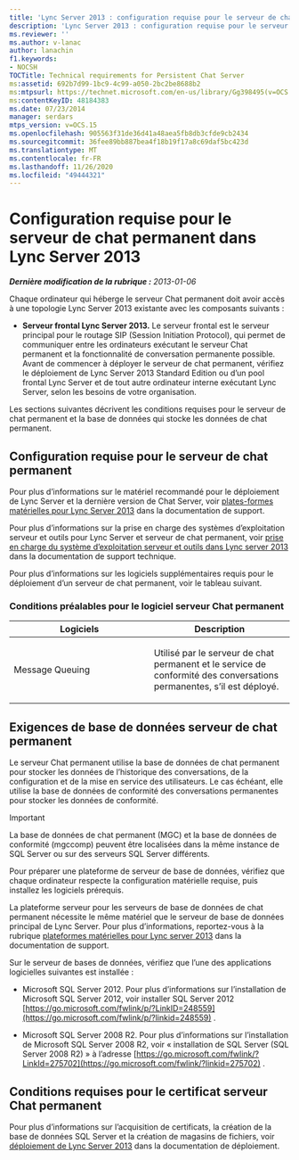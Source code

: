 ```yaml
---
title: 'Lync Server 2013 : configuration requise pour le serveur de chat permanent'
description: 'Lync Server 2013 : configuration requise pour le serveur de chat permanent.'
ms.reviewer: ''
ms.author: v-lanac
author: lanachin
f1.keywords:
- NOCSH
TOCTitle: Technical requirements for Persistent Chat Server
ms:assetid: 692b7d99-1bc9-4c99-a050-2bc2be8688b2
ms:mtpsurl: https://technet.microsoft.com/en-us/library/Gg398495(v=OCS.15)
ms:contentKeyID: 48184383
ms.date: 07/23/2014
manager: serdars
mtps_version: v=OCS.15
ms.openlocfilehash: 905563f31de36d41a48aea5fb8db3cfde9cb2434
ms.sourcegitcommit: 36fee89bb887bea4f18b19f17a8c69daf5bc423d
ms.translationtype: MT
ms.contentlocale: fr-FR
ms.lasthandoff: 11/26/2020
ms.locfileid: "49444321"
---
```

# <a name="technical-requirements-for-persistent-chat-server-in-lync-server-2013"></a>Configuration requise pour le serveur de chat permanent dans Lync Server 2013

<div data-xmlns="http://www.w3.org/1999/xhtml">

<div class="topic" data-xmlns="http://www.w3.org/1999/xhtml" data-msxsl="urn:schemas-microsoft-com:xslt" data-cs="https://msdn.microsoft.com/">

<div data-asp="https://msdn2.microsoft.com/asp">



</div>

<div id="mainSection">

<div id="mainBody">

<span> </span>

_**Dernière modification de la rubrique :** 2013-01-06_

Chaque ordinateur qui héberge le serveur Chat permanent doit avoir accès à une topologie Lync Server 2013 existante avec les composants suivants :

  - **Serveur frontal Lync Server 2013.** Le serveur frontal est le serveur principal pour le routage SIP (Session Initiation Protocol), qui permet de communiquer entre les ordinateurs exécutant le serveur Chat permanent et la fonctionnalité de conversation permanente possible. Avant de commencer à déployer le serveur de chat permanent, vérifiez le déploiement de Lync Server 2013 Standard Edition ou d’un pool frontal Lync Server et de tout autre ordinateur interne exécutant Lync Server, selon les besoins de votre organisation.

Les sections suivantes décrivent les conditions requises pour le serveur de chat permanent et la base de données qui stocke les données de chat permanent.

<div>

## <a name="persistent-chat-server-requirements"></a>Configuration requise pour le serveur de chat permanent

Pour plus d’informations sur le matériel recommandé pour le déploiement de Lync Server et la dernière version de Chat Server, voir [plates-formes matérielles pour Lync Server 2013](lync-server-2013-server-hardware-platforms.md) dans la documentation de support.

Pour plus d’informations sur la prise en charge des systèmes d’exploitation serveur et outils pour Lync Server et serveur de chat permanent, voir [prise en charge du système d’exploitation serveur et outils dans Lync server 2013](lync-server-2013-server-and-tools-operating-system-support.md) dans la documentation de support technique.

Pour plus d’informations sur les logiciels supplémentaires requis pour le déploiement d’un serveur de chat permanent, voir le tableau suivant.

### <a name="persistent-chat-server-software-prerequisites"></a>Conditions préalables pour le logiciel serveur Chat permanent

<table>
<colgroup>
<col style="width: 50%" />
<col style="width: 50%" />
</colgroup>
<thead>
<tr class="header">
<th>Logiciels</th>
<th>Description</th>
</tr>
</thead>
<tbody>
<tr class="odd">
<td><p>Message Queuing</p></td>
<td><p>Utilisé par le serveur de chat permanent et le service de conformité des conversations permanentes, s’il est déployé.</p></td>
</tr>
</tbody>
</table>


</div>

<div>

## <a name="persistent-chat-server-database-requirements"></a>Exigences de base de données serveur de chat permanent

Le serveur Chat permanent utilise la base de données de chat permanent pour stocker les données de l’historique des conversations, de la configuration et de la mise en service des utilisateurs. Le cas échéant, elle utilise la base de données de conformité des conversations permanentes pour stocker les données de conformité.

<div>


> [!IMPORTANT]  
> La base de données de chat permanent (MGC) et la base de données de conformité (mgccomp) peuvent être localisées dans la même instance de SQL Server ou sur des serveurs SQL Server différents.



</div>

Pour préparer une plateforme de serveur de base de données, vérifiez que chaque ordinateur respecte la configuration matérielle requise, puis installez les logiciels prérequis.

La plateforme serveur pour les serveurs de base de données de chat permanent nécessite le même matériel que le serveur de base de données principal de Lync Server. Pour plus d’informations, reportez-vous à la rubrique [plateformes matérielles pour Lync server 2013](lync-server-2013-server-hardware-platforms.md) dans la documentation de support.

Sur le serveur de bases de données, vérifiez que l’une des applications logicielles suivantes est installée :

  - Microsoft SQL Server 2012. Pour plus d’informations sur l’installation de Microsoft SQL Server 2012, voir installer SQL Server 2012 [https://go.microsoft.com/fwlink/p/?LinkID=248559](https://go.microsoft.com/fwlink/p/?linkid=248559) .

  - Microsoft SQL Server 2008 R2. Pour plus d’informations sur l’installation de Microsoft SQL Server 2008 R2, voir « installation de SQL Server (SQL Server 2008 R2) » à l’adresse [https://go.microsoft.com/fwlink/?LinkId=275702](https://go.microsoft.com/fwlink/?linkid=275702) .

</div>

<div>

## <a name="persistent-chat-server-certificate-requirements"></a>Conditions requises pour le certificat serveur Chat permanent

Pour plus d’informations sur l’acquisition de certificats, la création de la base de données SQL Server et la création de magasins de fichiers, voir [déploiement de Lync Server 2013](lync-server-2013-deploying-lync-server.md) dans la documentation de déploiement.

</div>

</div>

<span> </span>

</div>

</div>

</div>


